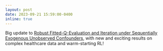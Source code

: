 ```yaml
---
layout: post
date: 2023-09-21 15:59:00-0400
inline: true
---
```


Big update to [Robust Fitted-Q-Evaluation and Iteration under Sequentially Exogenous Unobserved Confounders](https://github.com/angelamzhou/preprints/blob/main/robust_fqi.pdf), with new and exciting results on complex healthcare data and warm-starting RL! 